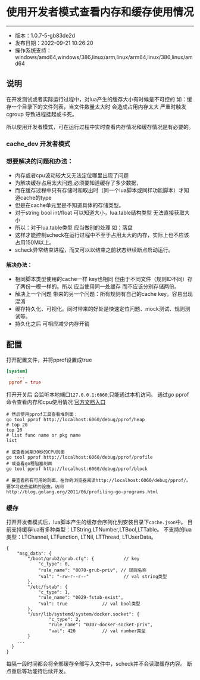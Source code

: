 # 使用开发者模式查看内存和缓存使用情况
---

- 版本：1.0.7-5-gb83de2d
- 发布日期：2022-09-21 10:26:20
- 操作系统支持：windows/amd64,windows/386,linux/arm,linux/arm64,linux/386,linux/amd64

## 说明
在开发测试或者实际运行过程中，对lua产生的缓存大小有时候是不可控的 如：缓存一个目录下的文件列表，当文件数量太大时 会造成占用内存太大 严重时触发cgroup 导致进程挂起或卡死。

所以使用开发者模式，可在运行过程中实时查看内存情况和缓存情况是有必要的。

### cache_dev 开发者模式
### 想要解决的问题和办法：

- 内存或者cpu波动较大又无法定位哪里出现了问题
- 为解决缓存占用太大问题,必须要知道缓存了多少数据，
- 而在缓存过程中只有存储时和取出时（同一个lua脚本或同样功能脚本）才知道cache的type
- 但是在cache单元里是不知道具体的存储类型。
- 对于string bool int/float 可以知道大小，lua.table结构类型 无法直接获取大小
- 所以：对于lua.table类型 应当做别的处理 如：落盘
- 这样才能控制scheck在运行过程中不至于占用太大的内存，实际上也不应该占用150M以上。
- scheck异常结束进程，而又可以以结束之前状态继续断点启动运行。

#### 解决办法：

- 相同脚本类型使用的cache一样 key也相同 但由于不同文件（规则ID不同）存了两份一模一样的。所以 应当使用同一处缓存 而不应该分别存储两份。
- 解决上一个问题 带来的另一个问题：所有规则有自己的cache key。容易出现混淆
- 缓存持久化、可视化。同时带来的好处是快速定位问题、mock测试、规则测试等。
- 持久化之后 可相应减少内存开销


## 配置
打开配置文件，并将pprof设置成true

```toml
[system]
    ...
 pprof = true
```

打开开关后 会监听本地端口`127.0.0.1:6060`,只能通过本机访问。 通过go pprof命令查看内存和cpu使用情况 [官方文档入口](https://code.google.com/p/google-perftools/)

```shell
# 然后使用pprof工具查看堆剖面：
go tool pprof http://localhost:6060/debug/pprof/heap
# top 20 
top 20
# list func name or pkg name 
list

# 或查看周期30秒的CPU剖面
go tool pprof http://localhost:6060/debug/pprof/profile
# 或查看go程阻塞剖面
go tool pprof http://localhost:6060/debug/pprof/block

# 要查看所有可用的剖面，在你的浏览器阅读http://localhost:6060/debug/pprof/。要学习这些运转的设施，访问
http://blog.golang.org/2011/06/profiling-go-programs.html
```

### 缓存
打开开发者模式后，lua脚本产生的缓存会序列化到安装目录下`cache.json`中。
目前支持缓存lua有多种类型：LTString,LTNumber,LTBool,LTTable。
不支持的lua类型：LTChannel, LTFunction, LTNil, LTThread, LTUserData。

```
{
	"msg_data": {
		"/boot/grub2/grub.cfg": {           // key
			"c_type": 0,
			"rule_name": "0070-grub-priv", // 规则名称
			"val": "-rw-r--r--"             // val string类型
		},
		"/etc/fstab": {
			"c_type": 1,
			"rule_name": "0029-fstab-exist",
			"val": true             // val bool类型
		},
		"/usr/lib/systemd/system/docker.socket": {
        	    "c_type": 2,
        	    "rule_name": "0307-docker-socket-priv",
        	    "val": 420          // val number类型
        }
    ... 
  }
}
```

每隔一段时间都会将全部缓存全部写入文件中，scheck并不会读取缓存内容。
断点重启等功能待后续开发。
